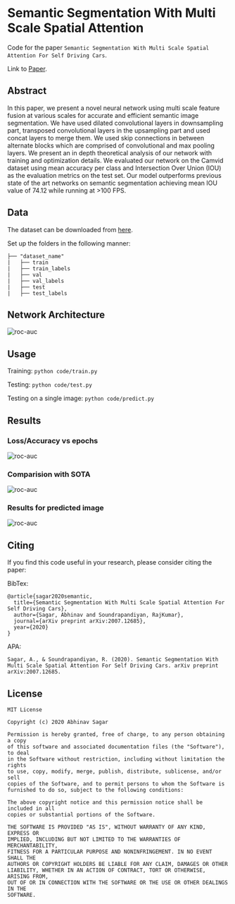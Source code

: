# Semantic Segmentation With Multi Scale Spatial Attention
Code for the paper `Semantic Segmentation With Multi Scale Spatial Attention For Self Driving Cars`.


Link to [Paper](https://arxiv.org/pdf/2007.12685).

## Abstract

In this paper, we present a novel neural network using multi scale feature fusion at
various scales for accurate and efficient semantic image segmentation. We have
used dilated convolutional layers in downsampling part, transposed convolutional
layers in the upsampling part and used concat layers to merge them. We used skip
connections in between alternate blocks which are comprised of convolutional and
max pooling layers. We present an in depth theoretical analysis of our network
with training and optimization details. We evaluated our network on the Camvid
dataset using mean accuracy per class and Intersection Over Union (IOU) as the
evaluation metrics on the test set. Our model outperforms previous state of the
art networks on semantic segmentation achieving mean IOU value of 74.12 while
running at >100 FPS.

## Data

The dataset can be downloaded from [here](http://mi.eng.cam.ac.uk/research/projects/VideoRec/CamVid/).

Set up the folders in the following manner:

```
├── "dataset_name"                   
|   ├── train
|   ├── train_labels
|   ├── val
|   ├── val_labels
|   ├── test
|   ├── test_labels
```

## Network Architecture

![roc-auc](images/img1.png)

## Usage

Training: `python code/train.py`

Testing: `python code/test.py`

Testing on a single image: `python code/predict.py`

## Results

### Loss/Accuracy vs epochs

![roc-auc](images/img2.png)

### Comparision with SOTA

![roc-auc](images/img3.png)

### Results for predicted image

![roc-auc](images/img4.png)

## Citing

If you find this code useful in your research, please consider citing the paper:

BibTex:

```
@article{sagar2020semantic,
  title={Semantic Segmentation With Multi Scale Spatial Attention For Self Driving Cars},
  author={Sagar, Abhinav and Soundrapandiyan, RajKumar},
  journal={arXiv preprint arXiv:2007.12685},
  year={2020}
}
```

APA:

`Sagar, A., & Soundrapandiyan, R. (2020). Semantic Segmentation With Multi Scale Spatial Attention For Self Driving Cars. arXiv preprint arXiv:2007.12685.`

## License

```
MIT License

Copyright (c) 2020 Abhinav Sagar

Permission is hereby granted, free of charge, to any person obtaining a copy
of this software and associated documentation files (the "Software"), to deal
in the Software without restriction, including without limitation the rights
to use, copy, modify, merge, publish, distribute, sublicense, and/or sell
copies of the Software, and to permit persons to whom the Software is
furnished to do so, subject to the following conditions:

The above copyright notice and this permission notice shall be included in all
copies or substantial portions of the Software.

THE SOFTWARE IS PROVIDED "AS IS", WITHOUT WARRANTY OF ANY KIND, EXPRESS OR
IMPLIED, INCLUDING BUT NOT LIMITED TO THE WARRANTIES OF MERCHANTABILITY,
FITNESS FOR A PARTICULAR PURPOSE AND NONINFRINGEMENT. IN NO EVENT SHALL THE
AUTHORS OR COPYRIGHT HOLDERS BE LIABLE FOR ANY CLAIM, DAMAGES OR OTHER
LIABILITY, WHETHER IN AN ACTION OF CONTRACT, TORT OR OTHERWISE, ARISING FROM,
OUT OF OR IN CONNECTION WITH THE SOFTWARE OR THE USE OR OTHER DEALINGS IN THE
SOFTWARE.
```

